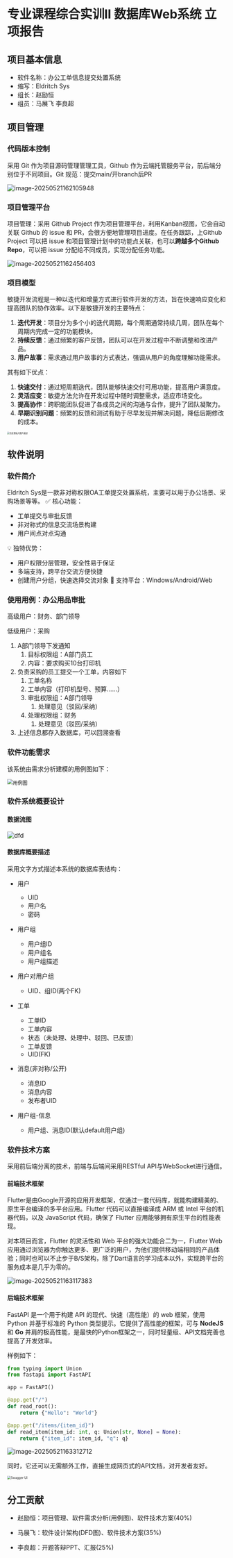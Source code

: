 

# 专业课程综合实训II 数据库Web系统 立项报告

## 项目基本信息

- 软件名称：办公工单信息提交处置系统
- 缩写：Eldritch Sys
- 组长：赵励恒
- 组员：马展飞 李良超

## 项目管理

### 代码版本控制

采用 Git 作为项目源码管理管理工具，Github 作为云端托管服务平台，前后端分别位于不同项目。Git 规范：提交main/开branch后PR

![image-20250521162105948](C:\Users\stanl\AppData\Roaming\Typora\typora-user-images\image-20250521162105948.png)

### 项目管理平台

项目管理：采用 Github Project 作为项目管理平台，利用Kanban视图，它会自动关联 Github 的 issue 和 PR，会很方便地管理项目进度。在任务跟踪，上Github Project 可以把 issue 和项目管理计划中的功能点关联，也可以**跨越多个Github Repo**，可以把 issue 分配给不同成员，实现分配任务功能。

![image-20250521162456403](C:\Users\stanl\AppData\Roaming\Typora\typora-user-images\image-20250521162456403.png)

### 项目模型

敏捷开发流程是一种以迭代和增量方式进行软件开发的方法，旨在快速响应变化和提高团队的协作效率。以下是敏捷开发的主要特点：

1. **迭代开发**：项目分为多个小的迭代周期，每个周期通常持续几周，团队在每个周期内完成一定的功能模块。
2. **持续反馈**：通过频繁的客户反馈，团队可以在开发过程中不断调整和改进产品。
3. **用户故事**：需求通过用户故事的方式表达，强调从用户的角度理解功能需求。

其有如下优点：

1. **快速交付**：通过短周期迭代，团队能够快速交付可用功能，提高用户满意度。
2. **灵活应变**：敏捷方法允许在开发过程中随时调整需求，适应市场变化。
3. **提高协作**：跨职能团队促进了各成员之间的沟通与合作，提升了团队凝聚力。
4. **早期识别问题**：频繁的反馈和测试有助于尽早发现并解决问题，降低后期修改的成本。

<img src="https://i-blog.csdnimg.cn/blog_migrate/eeeabb59c5ed7cb1e7bd0ee8b1eb7725.png" alt="在这里插入图片描述" style="zoom: 33%;" />

## 软件说明

### 软件简介

Eldritch Sys是一款非对称权限OA工单提交处置系统，主要可以用于办公场景、采购场景等等。
✅ 核心功能：

- 工单提交与审批反馈
- 非对称式的信息交流场景构建
- 用户间点对点沟通

💡 独特优势：

- 用户权限分层管理，安全性易于保证
- 多端支持，跨平台交流方便快捷
- 创建用户分组，快速选择交流对象
  📱 支持平台：Windows/Android/Web

### 使用用例：办公用品审批

高级用户：财务、部门领导

低级用户：采购

1. A部门领导下发通知
   1. 目标权限组：A部门员工
   2. 内容：要求购买10台打印机
2. 负责采购的员工提交一个工单，内容如下
   1. 工单名称
   2. 工单内容（打印机型号、预算……）
   3. 审批权限组：A部门领导
      1. 处理意见（驳回/采纳）
   4. 处理权限组：财务
      1. 处理意见（驳回/采纳）
3. 上述信息都存入数据库，可以回溯查看


### 软件功能需求

该系统由需求分析建模的用例图如下：

<img src="D:\GitHub\eldritch-backend\doc\用例图.png" alt="用例图" style="zoom: 80%;" />

### 软件系统概要设计

#### 数据流图

![dfd](D:\GitHub\eldritch-backend\doc\dfd.png)

#### 数据库概要描述

采用文字方式描述本系统的数据库表结构：

- 用户
  - UID
  - 用户名
  - 密码
- 用户组
  - 用户组ID
  - 用户组名
  - 用户组描述
- 用户对用户组
  - UID、组ID(两个FK)
- 工单
  - 工单ID
  - 工单内容
  - 状态（未处理、处理中、驳回、已反馈）
  - 工单反馈
  - UID(FK)

- 消息(非对称/公开)
  - 消息ID
  - 消息内容
  - 发布者UID
- 用户组-信息
  - 用户组、消息ID(默认default用户组)

### 软件技术方案

采用前后端分离的技术，前端与后端间采用RESTful API与WebSocket进行通信。

#### 前端技术框架

Flutter是由Google开源的应用开发框架，仅通过一套代码库，就能构建精美的、原生平台编译的多平台应用。Flutter 代码可以直接编译成 ARM 或 Intel 平台的机器代码，以及 JavaScript 代码，确保了 Flutter 应用能够拥有原生平台的性能表现。

对本项目而言，Flutter 的灵活性和 Web 平台的强大功能合二为一，Flutter Web 应用通过浏览器为你触达更多、更广泛的用户，为他们提供移动端相同的产品体验；同时也可以不止步于B/S架构，除了Dart语言的学习成本以外，实现跨平台的服务成本是几乎为零的。

![image-20250521163117383](C:\Users\stanl\AppData\Roaming\Typora\typora-user-images\image-20250521163117383.png)

#### 后端技术框架

FastAPI 是一个用于构建 API 的现代、快速（高性能）的 web 框架，使用 Python 并基于标准的 Python 类型提示。它提供了高性能的框架，可与 **NodeJS** 和 **Go** 并肩的极高性能，是最快的Python框架之一，同时轻量级、API文档完善也提高了开发效率。

样例如下：

```python
from typing import Union
from fastapi import FastAPI

app = FastAPI()

@app.get("/")
def read_root():
    return {"Hello": "World"}

@app.get("/items/{item_id}")
def read_item(item_id: int, q: Union[str, None] = None):
    return {"item_id": item_id, "q": q}
```

![image-20250521163312712](C:\Users\stanl\AppData\Roaming\Typora\typora-user-images\image-20250521163312712.png)

同时，它还可以无需额外工作，直接生成网页式的API文档，对开发者友好。

<img src="https://fastapi.tiangolo.com/img/index/index-01-swagger-ui-simple.png" alt="Swagger UI" style="zoom:50%;" />

## 分工贡献

- 赵励恒：项目管理、软件需求分析(用例图)、软件技术方案(40%)

- 马展飞：软件设计架构(DFD图)、软件技术方案(35%)

- 李良超：开题答辩PPT、汇报(25%)

